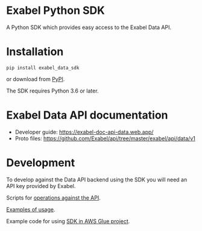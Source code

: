 # Exabel Python SDK

A Python SDK which provides easy access to the Exabel Data API.

# Installation

```
pip install exabel_data_sdk
```

or download from [PyPI](https://pypi.org/project/exabel-data-sdk/). 

The SDK requires Python 3.6 or later.

# Exabel Data API documentation

* Developer guide: https://exabel-doc-api-data.web.app/
* Proto files: https://github.com/Exabel/api/tree/master/exabel/api/data/v1

# Development

To develop against the Data API backend using the SDK you will need an API key provided by Exabel.

Scripts for [operations against the API](https://github.com/Exabel/python-sdk/tree/main/exabel_data_sdk/scripts).

[Examples of usage](https://github.com/Exabel/python-sdk/tree/main/exabel_data_sdk/examples).

Example code for using [SDK in AWS Glue project](https://github.com/Exabel/aws-glue-sample).

